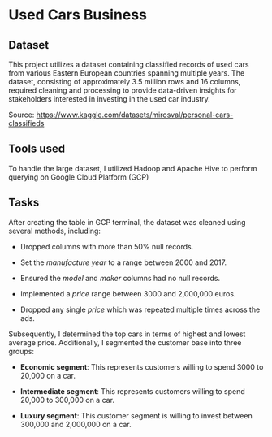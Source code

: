 # Used Cars Business

## Dataset
This project utilizes a dataset containing classified records of used cars from various Eastern European countries spanning multiple years. The dataset, consisting of approximately 3.5 million rows and 16 columns, required cleaning and processing to provide data-driven insights for stakeholders interested in investing in the used car industry.

Source: https://www.kaggle.com/datasets/mirosval/personal-cars-classifieds

## Tools used
To handle the large dataset, I utilized Hadoop and Apache Hive to perform querying on Google Cloud Platform (GCP)

## Tasks
After creating the table in GCP terminal, the dataset was cleaned using several methods, including:
- Dropped columns with more than 50% null records.
* Set the *manufacture year* to a range between 2000 and 2017.
+ Ensured the *model* and *maker* columns had no null records.
- Implemented a *price* range between 3000 and 2,000,000 euros.
* Dropped any single *price* which was repeated multiple times across the ads.

Subsequently, I determined the top cars in terms of highest and lowest average price. Additionally, I segmented the customer base into three groups:
- **Economic segment**: This represents customers willing to spend 3000 to 20,000 on a car.
+ **Intermediate segment**: This represents customers willing to spend 20,000 to 300,000 on a car.
* **Luxury segment**: This customer segment is willing to invest between 300,000 and 2,000,000 on a car.

